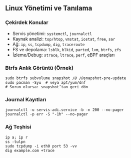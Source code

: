 ## Linux Yönetimi ve Tanılama

### Çekirdek Konular
- Servis yönetimi: `systemctl`, `journalctl`
- Kaynak analizi: `top/htop`, `vmstat`, `iostat`, `free`, `sar`
- Ağ: `ip`, `ss`, `tcpdump`, `dig`, `traceroute`
- FS ve depolama: `lsblk`, `blkid`, `parted`, `lvm`, `btrfs`, `zfs`
- İzleme/Debug: `strace`, `ltrace`, `perf`, eBPF araçları

### Btrfs Anlık Görüntü (Örnek)
```
sudo btrfs subvolume snapshot /@ /@snapshot-pre-update
sudo pacman -Syu  # veya apt/yum/dnf
# Sorun olursa: snapshot’tan geri dön
```

### Journal Kayıtları
```
journalctl -u servis-adi.service -b -n 200 --no-pager
journalctl -p err -S "-1h" --no-pager
```

### Ağ Teşhisi
```
ip a; ip r
ss -tulpn
sudo tcpdump -i eth0 port 53 -vv
dig example.com +trace
```


